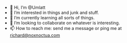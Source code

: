 - 👋 Hi, I’m @Umlatt
- 👀 I’m interested in things and junk and stuff.
- 🌱 I’m currently learning all sorts of things.
- 💞️ I’m looking to collaborate on whatever is interesting.
- 📫 How to reach me: send me a message or ping me at richard@noxnoctua.com

<!---
Umlatt/Umlatt is a ✨ special ✨ repository because its `README.md` (this file) appears on your GitHub profile.
You can click the Preview link to take a look at your changes.
--->
